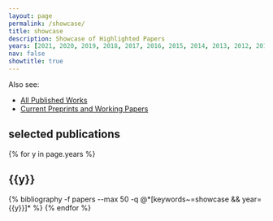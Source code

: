 ```yaml
---
layout: page
permalink: /showcase/
title: showcase
description: Showcase of Highlighted Papers
years: [2021, 2020, 2019, 2018, 2017, 2016, 2015, 2014, 2013, 2012, 2011]
nav: false
showtitle: true
---
```


Also see:
- [All Published Works](/publications)
- [Current Preprints and Working Papers](/preprints)


<h2>selected publications</h2>
<div class="publications by year">
{% for y in page.years %}
  <h2 class="year">{{y}}</h2>
  {% bibliography -f papers --max 50 -q @*[keywords~=showcase && year={{y}}]* %}
{% endfor %}
</div> 
